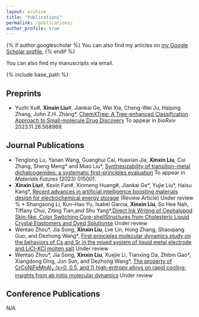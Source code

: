 ```yaml
---
layout: archive
title: "Publications"
permalink: /publications/
author_profile: true
---
```


{% if author.googlescholar %}
  You can also find my articles on <u><a href="{{author.googlescholar}}">my Google Scholar profile</a>.</u>
{% endif %}

You can also find my manuscripts via email.

{% include base_path %}

<!--{% for post in site.publications reversed %}
  {% include archive-single.html %}
{% endfor %} -->

Preprints
-----
* Yuzhi Xu#, **Xinxin Liu**#, Jiankai Ge, Wei Xia, Cheng-Wei Ju, Haiping Zhang, John Z.H. Zhang\*, [ChemXTree: A Tree-enhanced Classification Approach to Small-molecule Drug Discovery](https://doi.org/10.1101/2023.11.28.568989)
To appear in *bioRxiv* 2023.11.28.568989.

Journal Publications
-----
* Tenglong Lu, Yanan Wang, Guanghui Cai, Huaxian Jia, **Xinxin Liu**, Cui Zhang, Sheng Meng* and Miao Liu\*, [Synthesizability of transition-metal dichalcogenides: a systematic first-principles evaluation](https://doi.org/10.1088/2752-5724/acbe10)
To appear in *Materials Futures* (2023) 015001.
* **Xinxin Liu**#, Kexin Fan#, Xinmeng Huang#, Jiankai Ge\*, Yujie Liu\*, Haisu Kang\*, [Recent advances in artificial intelligence boosting materials design for electrochemical energy storage]()
(Review Article) Under review
% * Shangsong Li, Kun-Hao Yu, Isabel Garcia, **Xinxin Liu**, So Hee Nah, Tiffany Chui, Ziting Tian,and Shu Yang\*,[Direct Ink Writing of Cephalopod Skin-like, Color Switching Core-shellStructures from Cholesteric Liquid Crystal Elastomers and Dyed Solutionse]()
Under review
* Wentao Zhou\*, Jia Song, **Xinxin Liu**, Lve Lin, Hong Zhang, Shaoqiang Guo, and Dezhong Wang\*, [First principles molecular dynamics study on the behaviors of Cs and Sr in the mixed system of liquid metal electrode and LiCl-KCl molten salt](https://www.editorialmanager.com/electacta/download.aspx)
Under review
* Wentao Zhou\*, Jia Song, **Xinxin Liu**, Xuejie Li, Tianxing Da, Zhibin Gao\*, Xiangdong Ding, Jun Sun, and Dezhong Wang*, [The property of CrCoNiFeMnAl$_x$ (x=0, 0.5, and 1) high-entropy alloys on rapid cooling: insights from ab initio molecular dynamics](https://www.editorialmanager.com/electacta/download.aspx)
Under review


Conference Publications
-----
N/A


